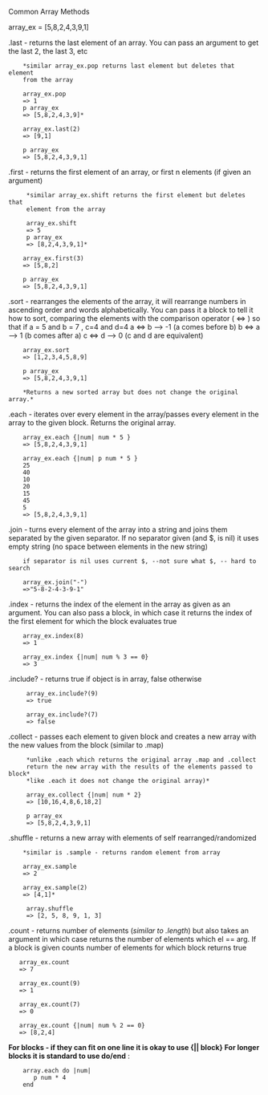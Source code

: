 Common Array Methods

array_ex = [5,8,2,4,3,9,1]

.last - returns the last element of an array. You can pass an argument to get
        the last 2, the last 3, etc  

        *similar array_ex.pop returns last element but deletes that element
        from the array

        array_ex.pop
        => 1
        p array_ex
        => [5,8,2,4,3,9]*

        array_ex.last(2)  
        => [9,1]

        p array_ex
        => [5,8,2,4,3,9,1]


.first - returns the first element of an array, or first n elements (if given
         an argument)

         *similar array_ex.shift returns the first element but deletes that
         element from the array

         array_ex.shift
         => 5
         p array_ex
         => [8,2,4,3,9,1]*

        array_ex.first(3)
        => [5,8,2]

        p array_ex
        => [5,8,2,4,3,9,1]


.sort - rearranges the elements of the array, it will rearrange numbers in
        ascending order and words alphabetically. You can pass it a block to
        tell it how to sort, comparing the elements with the comparison operator
        ( <=> ) so that if a = 5 and b = 7 , c=4 and d=4
        a <=> b --> -1   (a comes before b)
        b <=> a --> 1    (b comes after a)
        c <=> d --> 0    (c and d are equivalent)

        array_ex.sort
        => [1,2,3,4,5,8,9]

        p array_ex
        => [5,8,2,4,3,9,1]

        *Returns a new sorted array but does not change the original array.*

.each - iterates over every element in the array/passes every element in the
        array to the given block. Returns the original array.

        array_ex.each {|num| num * 5 }
        => [5,8,2,4,3,9,1]

        array_ex.each {|num| p num * 5 }
        25
        40
        10
        20
        15
        45
        5
        => [5,8,2,4,3,9,1]

.join - turns every element of the array into a string and joins them separated
        by the given separator. If no separator given (and $, is nil) it uses
        empty string (no space between elements in the new string)

        if separator is nil uses current $, --not sure what $, -- hard to search

        array_ex.join("-")
        =>"5-8-2-4-3-9-1"


.index - returns the index of the element in the array as given as an argument.
        You can also pass a block, in which case it returns the index of the
        first element for which the block evaluates true


        array_ex.index(8)
        => 1

        array_ex.index {|num| num % 3 == 0}
        => 3

.include? - returns true if object is in array, false otherwise

         array_ex.include?(9)
         => true

         array_ex.include?(7)
         => false

.collect - passes each element to given block and creates a new array with
         the new values from the block  (similar to .map)

         *unlike .each which returns the original array .map and .collect
         return the new array with the results of the elements passed to block*
         *like .each it does not change the original array)*

         array_ex.collect {|num| num * 2}
         => [10,16,4,8,6,18,2]

         p array_ex
         => [5,8,2,4,3,9,1]


.shuffle - returns a new array with elements of self rearranged/randomized

        *similar is .sample - returns random element from array

        array_ex.sample
        => 2

        array_ex.sample(2)
        => [4,1]*

         array.shuffle
         => [2, 5, 8, 9, 1, 3]

.count - returns number of elements (*similar to .length*) but also takes
       an argument in which case returns the number of elements which
       el == arg. If a block is given counts number of elements for which
       block returns true

       array_ex.count
       => 7

       array_ex.count(9)
       => 1

       array_ex.count(7)
       => 0

       array_ex.count {|num| num % 2 == 0}
       => [8,2,4]


**For blocks - if they can fit on one line it is okay to use {|| block}
  For longer blocks it is standard to use do/end** :

        array.each do |num|
           p num * 4
        end
